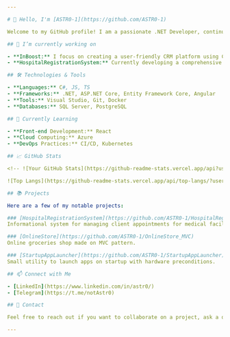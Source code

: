 ```yaml
---

# 👋 Hello, I'm [ASTR0-1](https://github.com/ASTR0-1)

Welcome to my GitHub profile! I am a passionate .NET Developer, continuously learning and growing in the world of software development.

## 🔭 I’m currently working on

- **InBoost:** I focus on creating a user-friendly CRM platform using C#, ASP.NET Core and Entity Framework Core. My role emphasizes clean code practices, ensuring high-quality and maintainable software.
- **HospitalRegistrationSystem:** Currently developing a comprehensive system to manage patient registrations, appointments, and medical records. This project utilizes C#, ASP.NET Core, Entity Framework Core and Angular as front-end framework.

## 🛠️ Technologies & Tools

- **Languages:** C#, JS, TS
- **Frameworks:** .NET, ASP.NET Core, Entity Framework Core, Angular
- **Tools:** Visual Studio, Git, Docker
- **Databases:** SQL Server, PostgreSQL

## 🌱 Currently Learning

- **Front-end Development:** React
- **Cloud Computing:** Azure
- **DevOps Practices:** CI/CD, Kubernetes

## 📈 GitHub Stats

<!-- ![Your GitHub Stats](https://github-readme-stats.vercel.app/api?username=ASTR0-1&show_icons=true&count_private=true&theme=radical) -->

![Top Langs](https://github-readme-stats.vercel.app/api/top-langs/?username=ASTR0-1&layout=compact&theme=radical)

## 📚 Projects

Here are a few of my notable projects:

### [HospitalRegistrationSystem](https://github.com/ASTR0-1/HospitalRegistrationSystem)
Informational system for managing client appointments for medical facilities.

### [OnlineStore](https://github.com/ASTR0-1/OnlineStore_MVC)
Online groceries shop made on MVC pattern.

### [StartupAppLauncher](https://github.com/ASTR0-1/StartupAppLauncher)
Small utility to launch apps on startup with hardware preconditions.

## 📫 Connect with Me

- [LinkedIn](https://www.linkedin.com/in/astr0/)
- [Telegram](https://t.me/notAstr0)

## 📧 Contact

Feel free to reach out if you want to collaborate on a project, ask a question, or just say hi!

---
```

